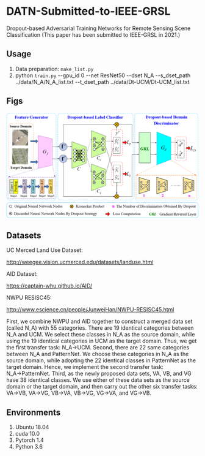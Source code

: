 # DATN-Submitted-to-IEEE-GRSL
Dropout-based Adversarial Training Networks for Remote Sensing Scene Classification (This paper has been submitted to IEEE-GRSL in 2021.)

## Usage

1. Data preparation: `make_list.py` 
2. python `train.py` --gpu_id 0 --net ResNet50 --dset N_A --s_dset_path ../data/N_A/N_A_list.txt --t_dset_path ../data/Dt-UCM/Dt-UCM_list.txt


## Figs

![image-20210601165926181](https://github.com/WangXin81/DATN-Submitted-to-IEEE-GRSL/blob/main/fig1.png)

## Datasets

UC Merced Land Use Dataset: 

http://weegee.vision.ucmerced.edu/datasets/landuse.html

AID Dataset: 

https://captain-whu.github.io/AID/

NWPU RESISC45: 

http://www.escience.cn/people/JunweiHan/NWPU-RESISC45.html

First, we combine NWPU and AID together to construct a merged data set (called N_A) with 55 categories. There are 19 identical categories between N_A and UCM. We select these classes in N_A as the source domain, while using the 19 identical categories in UCM as the target domain. Thus, we get the first transfer task: N_A→UCM.
Second, there are 22 same categories between N_A and PatternNet. We choose these categories in N_A as the source domain, while adopting the 22 identical classes in PatternNet as the target domain. Hence, we implement the second transfer task: N_A→PatternNet.
Third, as the newly proposed data sets, VA, VB, and VG have 38 identical classes. We use either of these data sets as the source domain or the target domain, and then carry out the other six transfer tasks: VA→VB, VA→VG, VB→VA, VB→VG, VG→VA, and VG→VB.


## Environments

1. Ubuntu 18.04
2. cuda 10.0
3. Pytorch 1.4
4. Python 3.6
